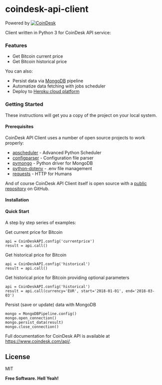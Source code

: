 # coindesk-api-client

Powered by [![CoinDesk]()](https://www.coindesk.com/api/)

Client written in Python 3 for CoinDesk API service:

### Features

  - Get Bitcoin current price
  - Get Bitcoin historical price

You can also:

  - Persist data via [MongoDB][mongoDB] pipeline
  - Automatize data fetching with jobs scheduler
  - Deploy to [Heroku cloud platform][heroku]

### Getting Started

These instructions will get you a copy of the project on your local system.

#### Prerequisites

CoinDesk API Client uses a number of open source projects to work properly:

* [apscheduler] - Advanced Python Scheduler
* [configparser] - Configuration file parser
* [pymongo] - Python driver for MongoDB
* [python-dotenv] - .env file management
* [requests] - HTTP for Humans

And of course CoinDesk API Client itself is open source with a [public repository][coindesk-api-client] on GitHub.

#### Installation

#### Quick Start

A step by step series of examples:

Get current price for Bitcoin
```
api = CoinDeskAPI.config('currentprice')
result = api.call()
```

Get historical price for Bitcoin
```
api = CoinDeskAPI.config('historical')
result = api.call()
```

Get historical price for Bitcoin providing optional parameters
```
api = CoinDeskAPI.config('historical')
result = api.call(currency='EUR', start='2018-01-01', end='2018-03-03')
```

Persist (save or update) data with MongoDB
```
mongo = MongoDBPipeline.config()
mongo.open_connection()
mongo.persist_data(result)
mongo.close_connection()
```

Full documentation for CoinDesk API is available at https://www.coindesk.com/api/.

License
----

MIT


**Free Software. Hell Yeah!**

[//]: # (These are reference links used in the body of this note and get stripped out when the markdown processor does its job. There is no need to format nicely because it shouldn't be seen. Thanks SO - http://stackoverflow.com/questions/4823468/store-comments-in-markdown-syntax)

   [apscheduler]: <https://github.com/agronholm/apscheduler>
   [coindesk-api-client]: <https://github.com/sdediego/coindesk-api-client>
   [configparser]: <https://github.com/python/cpython/blob/3.5/Lib/configparser.py>
   [heroku]: <https://www.heroku.com>
   [mongoDB]: <https://www.mongodb.com>
   [pymongo]: <https://github.com/mongodb/mongo-python-driver>
   [python-dotenv]: <https://github.com/theskumar/python-dotenv>
   [requests]: <https://github.com/requests/requests>
